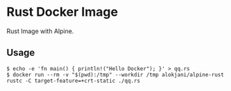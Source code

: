 # Rust Docker Image

Rust Image with Alpine.

## Usage

    $ echo -e 'fn main() { println!("Hello Docker"); }' > qq.rs
    $ docker run --rm -v "$(pwd):/tmp" --workdir /tmp alokjani/alpine-rust rustc -C target-feature=+crt-static ./qq.rs

